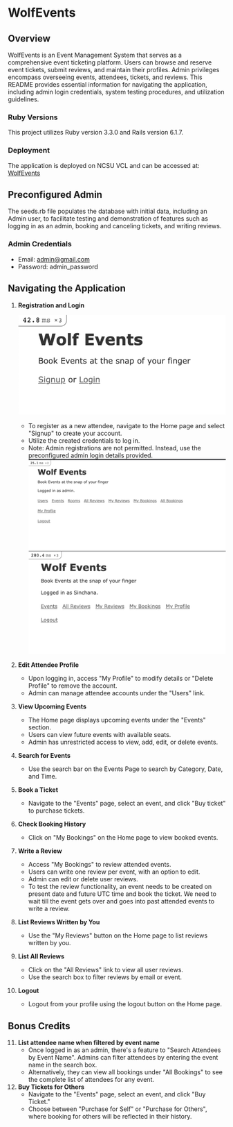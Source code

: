# WolfEvents

## Overview
WolfEvents is an Event Management System that serves as a comprehensive event ticketing platform. Users can browse and reserve event tickets, submit reviews, and maintain their profiles. Admin privileges encompass overseeing events, attendees, tickets, and reviews. This README provides essential information for navigating the application, including admin login credentials, system testing procedures, and utilization guidelines.

### Ruby Versions
This project utilizes Ruby version 3.3.0 and Rails version 6.1.7.

### Deployment
The application is deployed on NCSU VCL and can be accessed at: [WolfEvents](http://152.7.177.47:8080/)

## Preconfigured Admin
The seeds.rb file populates the database with initial data, including an Admin user, to facilitate testing and demonstration of features such as logging in as an admin, booking and canceling tickets, and writing reviews.

### Admin Credentials
- Email: admin@gmail.com
- Password: admin_password

## Navigating the Application
1. **Registration and Login**
    
    ![Home Page](home.png)
    - To register as a new attendee, navigate to the Home page and select "Signup" to create your account. 
    - Utilize the created credentials to log in. 
    - Note: Admin registrations are not permitted. Instead, use the preconfigured admin login details provided.
    ![Admin Page](admin.png)
    ![User Page](user.png)

2. **Edit Attendee Profile**
    - Upon logging in, access "My Profile" to modify details or "Delete Profile" to remove the account.
    - Admin can manage attendee accounts under the "Users" link.

3. **View Upcoming Events**
    - The Home page displays upcoming events under the "Events" section. 
    - Users can view future events with available seats.
    - Admin has unrestricted access to view, add, edit, or delete events.

4. **Search for Events**
    - Use the search bar on the Events Page to search by Category, Date, and Time.

5. **Book a Ticket**
    - Navigate to the "Events" page, select an event, and click "Buy ticket" to purchase tickets.

6. **Check Booking History**
    - Click on "My Bookings" on the Home page to view booked events.

7. **Write a Review**
    - Access "My Bookings" to review attended events. 
    - Users can write one review per event, with an option to edit.
    - Admin can edit or delete user reviews.
    - To test the review functionality, an event needs to be created on present date and future UTC time and book the ticket. We need to wait till the event gets over and goes into past attended events to write a review.

8. **List Reviews Written by You**
    - Use the "My Reviews" button on the Home page to list reviews written by you.

9. **List All Reviews**
    - Click on the "All Reviews" link to view all user reviews.
    - Use the search box to filter reviews by email or event.

10. **Logout**
    - Logout from your profile using the logout button on the Home page.

## Bonus Credits

11. **List attendee name when filtered by event name**
    - Once logged in as an admin, there's a feature to "Search Attendees by Event Name". Admins can filter attendees by entering the event name in the           search box. 
    - Alternatively, they can view all bookings under "All Bookings" to see the complete list of attendees for any event.
12. **Buy Tickets for Others** 
    - Navigate to the "Events" page, select an event, and click "Buy Ticket."
    - Choose between "Purchase for Self" or "Purchase for Others", where booking for others will be reflected in their history.


 
